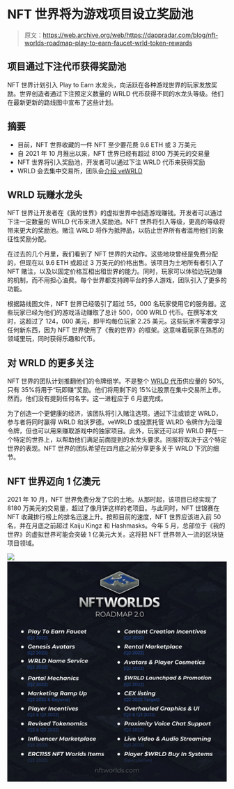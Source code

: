 # NFT 世界将为游戏项目设立奖励池

> 原文：<https://web.archive.org/web/https://dappradar.com/blog/nft-worlds-roadmap-play-to-earn-faucet-wrld-token-rewards>

## 项目通过下注代币获得奖励池

NFT 世界计划引入 Play to Earn 水龙头，向活跃在各种游戏世界的玩家发放奖励。世界创造者通过下注预定义数量的 WRLD 代币获得不同的水龙头等级。他们在最新更新的路线图中宣布了这些计划。

## 摘要

*   目前，NFT 世界收藏的一件 NFT 至少要花费 9.6 ETH 或 3 万美元
*   自 2021 年 10 月推出以来，NFT 世界已经有超过 8100 万美元的交易量
*   NFT 世界将引入奖励池，开发者可以通过下注 WRLD 代币来获得奖励
*   WRLD 会去集中交易所，团队会[介绍 veWRLD](https://web.archive.org/web/20221001233951/https://dappradar.com/blog/nft-worlds-roadmap-play-to-earn-faucet-wrld-token-rewards/#attention)

## WRLD 玩赚水龙头

NFT 世界让开发者在《我的世界》的虚拟世界中创造游戏赚钱。开发者可以通过下注一定数量的 WRLD 代币来进入奖励池。NFT 世界将引入等级，更高的等级将带来更大的奖励池。赌注 WRLD 将作为抵押品，以防止世界所有者滥用他们的象征性奖励分配。

在过去的几个月里，我们看到了 NFT 世界的大动作。这些地块曾经是免费分配的，但现在以 9.6 ETH 或超过 3 万美元的价格出售。该项目为土地所有者引入了 NFT 赌注，以及以固定价格互相出租世界的能力。同时，玩家可以体验边玩边赚的机制，而不用担心油费。每个世界都支持跨平台的多人游戏，团队引入了更多的功能。

根据路线图文件，NFT 世界已经吸引了超过 55，000 名玩家使用它的服务器。这些玩家已经为他们的游戏活动赚取了总计 500，000 WRLD 代币。在撰写本文时，这超过了 124，000 美元，即平均每位玩家 2.25 美元。这些玩家不需要学习任何新东西，因为 NFT 世界使用了《我的世界》的框架。这意味着玩家在熟悉的领域里玩，同时获得乐趣和代币。

## 对 WRLD 的更多关注

NFT 世界的团队计划推翻他们的令牌组学。不是整个 [WRLD 代币](https://web.archive.org/web/20221001233951/https://dappradar.com/hub/token/eth/WRLD?from=0xd5d86fc8d5c0ea1ac1ac5dfab6e529c9967a45e9)供应量的 50%,只有 35%将用于“玩即赚”奖励。他们将用剩下的 15%让股票在集中交易所上市。然而，他们没有提到任何名字。这一进程应于 6 月底完成。

为了创造一个更健康的经济，该团队将引入赌注选项。通过下注或锁定 WRLD，参与者将同时赢得 WRLD 和沃罗德。veWRLD 或投票托管 WLRD 令牌作为治理令牌，但也可以用来赚取游戏中的独家项目。此外，玩家还可以将 WRLD 押在一个特定的世界上，以帮助他们满足前面提到的水龙头要求。回报将取决于这个特定世界的表现。NFT 世界的团队希望在四月底之前分享更多关于 WRLD 下沉的细节。

## NFT 世界迈向 1 亿澳元

2021 年 10 月，NFT 世界免费分发了它的土地。从那时起，该项目已经实现了 8180 万美元的交易量，超过了像月饼这样的老项目。与此同时，NFT 世锦赛在 NFT 收藏排行榜上的排名迅速上升。按照目前的速度，NFT 世界应该进入前 50 名，并在月底之前超过 Kaiju Kingz 和 Hashmasks。今年 5 月，总部位于《我的世界》的虚拟世界可能会突破 1 亿美元大关。这将把 NFT 世界带入一流的区块链项目领域。

![](img/a7da60b3c4ef2af6fb06a10d8a23447b.png)![](img/f93d53b50f5e236f58ad091e28d7fd21.png)